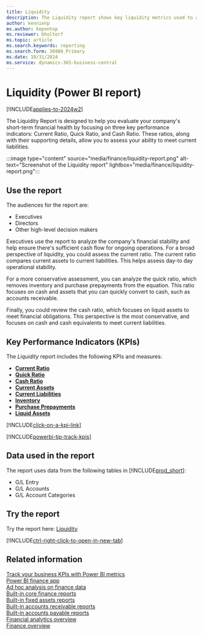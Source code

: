 ```yaml
---
title: Liquidity
description: The Liquidity report shows key liquidity metrics used to analyze an organization's ability to meet current liabilities.
author: kennienp
ms.author: kepontop
ms.reviewer: bholtorf
ms.topic: article
ms.search.keywords: reporting
ms.search.form: 36988_Primary
ms.date: 10/31/2024
ms.service: dynamics-365-business-central
---
```


# Liquidity (Power BI report)

[!INCLUDE[applies-to-2024w2](includes/applies-to-2024w2.md)]

The Liquidity Report is designed to help you evaluate your company's short-term financial health by focusing on three key performance indicators: Current Ratio, Quick Ratio, and Cash Ratio. These ratios, along with their supporting details, allow you to assess your ability to meet current liabilities.

:::image type="content" source="media/finance/liquidity-report.png" alt-text="Screenshot of the Liquidity report" lightbox="media/finance/liquidity-report.png":::

## Use the report

The audiences for the report are:

- Executives
- Directors
- Other high-level decision makers

Executives use the report to analyze the company's financial stability and help ensure there's sufficient cash flow for ongoing operations. For a broad perspective of liquidity, you could assess the current ratio. The current ratio compares current assets to current liabilities. This helps assess day-to day operational stability.

For a more conservative assessment, you can analyze the quick ratio, which removes inventory and purchase prepayments from the equation. This ratio focuses on cash and assets that you can quickly convert to cash, such as accounts receivable.  

Finally, you could review the cash ratio, which focuses on liquid assets to meet financial obligations. This perspective is the most conservative, and focuses on cash and cash equivalents to meet current liabilities.

## Key Performance Indicators (KPIs)

The *Liquidity* report includes the following KPIs and measures: 

- [**Current Ratio**](finance-powerbi-kpis.md#current-ratio)
- [**Quick Ratio**](finance-powerbi-kpis.md#quick-ratio)
- [**Cash Ratio**](finance-powerbi-kpis.md#cash-ratio)
- [**Current Assets**](finance-powerbi-kpis.md#current-assets)
- [**Current Liabilities**](finance-powerbi-kpis.md#current-liabilities)
- [**Inventory**](finance-powerbi-kpis.md#inventory)
- [**Purchase Prepayments**](finance-powerbi-kpis.md#purchase-prepayments)
- [**Liquid Assets**](finance-powerbi-kpis.md#liquid-assets)

[!INCLUDE[click-on-a-kpi-link](includes/click-on-a-kpi-link.md)] 

[!INCLUDE[powerbi-tip-track-kpis](includes/powerbi-tip-track-kpis.md)]

## Data used in the report

The report uses data from the following tables in [!INCLUDE[prod_short](includes/prod_short.md)]:

- G/L Entry
- G/L Accounts
- G/L Account Categories

## Try the report

Try the report here: [Liquidity](https://businesscentral.dynamics.com?page=36988)

[!INCLUDE[ctrl-right-click-to-open-in-new-tab](includes/ctrl-right-click-to-open-in-new-tab.md)]

## Related information

[Track your business KPIs with Power BI metrics](track-kpis-with-power-bi-metrics.md)  
[Power BI finance app](finance-powerbi-app.md)  
[Ad hoc analysis on finance data](ad-hoc-analysis-finance.md)  
[Built-in core finance reports](finance-reports.md)  
[Built-in fixed assets reports](fa-reports.md)  
[Built-in accounts receivable reports](receivables-reports.md)  
[Built-in accounts payable reports](payables-reports.md)  
[Financial analytics overview](bi.md)  
[Finance overview](finance.md)
